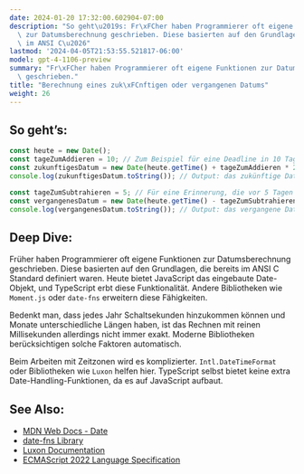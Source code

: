 ```yaml
---
date: 2024-01-20 17:32:00.602904-07:00
description: "So geht\u2019s: Fr\xFCher haben Programmierer oft eigene Funktionen\
  \ zur Datumsberechnung geschrieben. Diese basierten auf den Grundlagen, die bereits\
  \ im ANSI C\u2026"
lastmod: '2024-04-05T21:53:55.521817-06:00'
model: gpt-4-1106-preview
summary: "Fr\xFCher haben Programmierer oft eigene Funktionen zur Datumsberechnung\
  \ geschrieben."
title: "Berechnung eines zuk\xFCnftigen oder vergangenen Datums"
weight: 26
---
```


## So geht’s:
```TypeScript
const heute = new Date();
const tageZumAddieren = 10; // Zum Beispiel für eine Deadline in 10 Tagen
const zukunftigesDatum = new Date(heute.getTime() + tageZumAddieren * 24 * 60 * 60 * 1000);
console.log(zukunftigesDatum.toString()); // Output: das zukünftige Datum als String

const tageZumSubtrahieren = 5; // Für eine Erinnerung, die vor 5 Tagen fällig war
const vergangenesDatum = new Date(heute.getTime() - tageZumSubtrahieren * 24 * 60 * 60 * 1000);
console.log(vergangenesDatum.toString()); // Output: das vergangene Datum als String
```

## Deep Dive:
Früher haben Programmierer oft eigene Funktionen zur Datumsberechnung geschrieben. Diese basierten auf den Grundlagen, die bereits im ANSI C Standard definiert waren. Heute bietet JavaScript das eingebaute Date-Objekt, und TypeScript erbt diese Funktionalität. Andere Bibliotheken wie `Moment.js` oder `date-fns` erweitern diese Fähigkeiten.

Bedenkt man, dass jedes Jahr Schaltsekunden hinzukommen können und Monate unterschiedliche Längen haben, ist das Rechnen mit reinen Millisekunden allerdings nicht immer exakt. Moderne Bibliotheken berücksichtigen solche Faktoren automatisch.

Beim Arbeiten mit Zeitzonen wird es komplizierter. `Intl.DateTimeFormat` oder Bibliotheken wie `Luxon` helfen hier. TypeScript selbst bietet keine extra Date-Handling-Funktionen, da es auf JavaScript aufbaut.

## See Also:
- [MDN Web Docs - Date](https://developer.mozilla.org/de/docs/Web/JavaScript/Reference/Global_Objects/Date)
- [date-fns Library](https://date-fns.org/)
- [Luxon Documentation](https://moment.github.io/luxon/#/)
- [ECMAScript 2022 Language Specification](https://tc39.es/ecma262/2022/)
